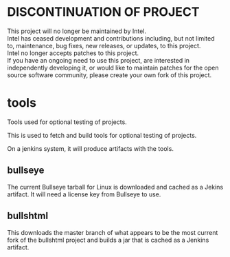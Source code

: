 # DISCONTINUATION OF PROJECT #  
This project will no longer be maintained by Intel.  
Intel has ceased development and contributions including, but not limited to, maintenance, bug fixes, new releases, or updates, to this project.  
Intel no longer accepts patches to this project.  
 If you have an ongoing need to use this project, are interested in independently developing it, or would like to maintain patches for the open source software community, please create your own fork of this project.  
  
# tools
Tools used for optional testing of projects.

This is used to fetch and build tools for optional testing
of projects.

On a jenkins system, it will produce artifacts with the tools.

## bullseye

The current Bullseye tarball for Linux is downloaded and cached as a Jekins artifact.  It will need a license key
from Bullseye to use.

## bullshtml

This downloads the master branch of what appears to be the
most current fork of the bullshtml project and builds
a jar that is cached as a Jenkins artifact.
